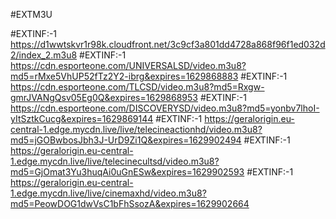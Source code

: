 
#EXTM3U

#EXTINF:-1
https://d1wwtskvr1r98k.cloudfront.net/3c9cf3a801dd4728a868f96f1ed032d2/index_2.m3u8
#EXTINF:-1
https://cdn.esporteone.com/UNIVERSALSD/video.m3u8?md5=rMxe5VhUP52fTz2Y2-ibrg&expires=1629868883
#EXTINF:-1
https://cdn.esporteone.com/TLCSD/video.m3u8?md5=Rxgw-gmrJVANgQsv05Eg0Q&expires=1629868953
#EXTINF:-1
https://cdn.esporteone.com/DISCOVERYSD/video.m3u8?md5=yonbv7lhoI-yItSztkCucg&expires=1629869144
#EXTINF:-1
https://geralorigin.eu-central-1.edge.mycdn.live/live/telecineactionhd/video.m3u8?md5=jGOBwbosJbh3J-UrD9Zi1Q&expires=1629902494
#EXTINF:-1
https://geralorigin.eu-central-1.edge.mycdn.live/live/telecinecultsd/video.m3u8?md5=GjOmat3Yu3huqAi0uGnESw&expires=1629902593
#EXTINF:-1
https://geralorigin.eu-central-1.edge.mycdn.live/live/cinemaxhd/video.m3u8?md5=PeowDOG1dwVsC1bFhSsozA&expires=1629902664
